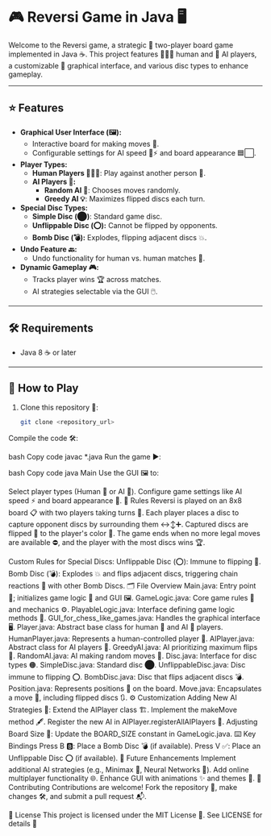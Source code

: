 # 🎮 Reversi Game in Java 🖥️

Welcome to the Reversi game, a strategic 🎲 two-player board game implemented in Java ☕. This project features 🧑‍🤝‍🧑 human and 🤖 AI players, a customizable 🎨 graphical interface, and various disc types to enhance gameplay.

---

## ⭐ Features

- **Graphical User Interface (🖼️):**
  - Interactive board for making moves 🎯.
  - Configurable settings for AI speed 🐢⚡ and board appearance 🟦⬜.
- **Player Types:**
  - **Human Players 🧑‍🤝‍🧑**: Play against another person 👫.
  - **AI Players 🤖:**
    - **Random AI 🎲**: Chooses moves randomly.
    - **Greedy AI 💡**: Maximizes flipped discs each turn.
- **Special Disc Types:**
  - **Simple Disc (⬤)**: Standard game disc.
  - **Unflippable Disc (⭕):** Cannot be flipped by opponents.
  - **Bomb Disc (💣):** Explodes, flipping adjacent discs 💥.
- **Undo Feature 🔙:**
  - Undo functionality for human vs. human matches 🤝.
- **Dynamic Gameplay 🎮:**
  - Tracks player wins 🏆 across matches.
  - AI strategies selectable via the GUI 🖱️.

---

## 🛠️ Requirements

- Java 8 ☕ or later

---

## 📜 How to Play

1. Clone this repository 📂:
   ```bash
   git clone <repository_url>
Compile the code 🛠️:

bash
Copy code
javac *.java
Run the game ▶️:

bash
Copy code
java Main
Use the GUI 🖼️ to:

Select player types (Human 🧑 or AI 🤖).
Configure game settings like AI speed ⚡ and board appearance 🎨.
📏 Rules
Reversi is played on an 8x8 board 📋 with two players taking turns 🔄. Each player places a disc to capture opponent discs by surrounding them ↔️↕️➕. Captured discs are flipped 🔄 to the player's color 🎨. The game ends when no more legal moves are available ⛔, and the player with the most discs wins 🏆.

Custom Rules for Special Discs:
Unflippable Disc (⭕): Immune to flipping 🚫.
Bomb Disc (💣): Explodes 💥 and flips adjacent discs, triggering chain reactions 🔗 with other Bomb Discs.
🗂️ File Overview
Main.java: Entry point 🚪; initializes game logic 🧠 and GUI 🖼️.
GameLogic.java: Core game rules 📜 and mechanics ⚙️.
PlayableLogic.java: Interface defining game logic methods 📄.
GUI_for_chess_like_games.java: Handles the graphical interface 🖥️.
Player.java: Abstract base class for human 🧑 and AI 🤖 players.
HumanPlayer.java: Represents a human-controlled player 🧑.
AIPlayer.java: Abstract class for AI players 🤖.
GreedyAI.java: AI prioritizing maximum flips 🔄.
RandomAI.java: AI making random moves 🎲.
Disc.java: Interface for disc types 🟠.
SimpleDisc.java: Standard disc ⬤.
UnflippableDisc.java: Disc immune to flipping ⭕.
BombDisc.java: Disc that flips adjacent discs 💣.
Position.java: Represents positions 📍 on the board.
Move.java: Encapsulates a move 🔄, including flipped discs 🔃.
⚙️ Customization
Adding New AI Strategies 🤖:
Extend the AIPlayer class 🏗️.
Implement the makeMove method 🖋️.
Register the new AI in AIPlayer.registerAllAIPlayers 📝.
Adjusting Board Size 📏:
Update the BOARD_SIZE constant in GameLogic.java.
⌨️ Key Bindings
Press B 🅱️: Place a Bomb Disc 💣 (if available).
Press V ✅: Place an Unflippable Disc ⭕ (if available).
🔮 Future Enhancements
Implement additional AI strategies (e.g., Minimax 🧠, Neural Networks 🤖).
Add online multiplayer functionality 🌐.
Enhance GUI with animations ✨ and themes 🎨.
🤝 Contributing
Contributions are welcome! Fork the repository 🍴, make changes 🛠️, and submit a pull request 📬.

📝 License
This project is licensed under the MIT License 📜. See LICENSE for details 📄
